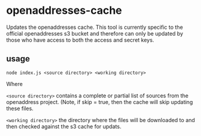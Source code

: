 # openaddresses-cache

Updates the openaddresses cache. This tool is currently specific to the official openaddresses s3 bucket and therefore can only be updated 
by those who have access to both the access and secret keys.

## usage

    node index.js <source directory> <working directory>
    
Where

`<source directory>` contains a complete or partial list of sources from the openaddress project. (Note, if skip = true, then the cache will skip updating these files.

`<working directory>` the directory where the files will be downloaded to and then checked against the s3 cache for updats.
